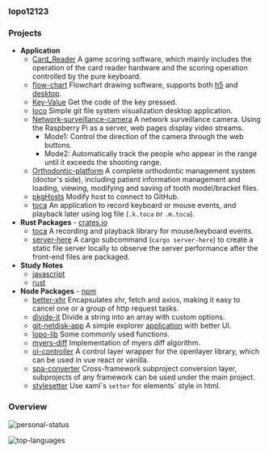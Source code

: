### lopo12123

### Projects

- **Application**
    - [Card_Reader](https://github.com/lopo12123/Card_Reader) A game scoring software, which mainly includes the operation of the card reader hardware and the scoring operation controlled by the pure keyboard.
    - [flow-chart](https://github.com/lopo12123/flow-chart) Flowchart drawing software, supports both [h5](https://lopo12123.github.io/flow-chart/) and [desktop](https://github.com/lopo12123/flow-chart/releases/download/v0.0.1/flow-chart_setup_0.0.1.exe).
    - [Key-Value](https://github.com/lopo12123/Key-Value) Get the code of the key pressed.
    - [loco](https://github.com/lopo12123/loco) Simple git file system visualization desktop application.
    - [Network-surveillance-camera](https://github.com/lopo12123/Network-surveillance-camera) A network surveillance camera. Using the Raspberry Pi as a server, web pages display video streams.
        - Mode1: Control the direction of the camera through the web buttons.
        - Mode2: Automatically track the people who appear in the range until it exceeds the shooting range.
    - [Orthodontic-platform](https://github.com/lopo12123/Orthodontic-platform) A complete orthodontic management system (doctor's side), including patient information management and loading, viewing, modifying and saving of tooth model/bracket files.
    - [pkgHosts](https://github.com/lopo12123/pkgHosts) Modify host to connect to GitHub.
    - [toca](https://github.com/lopo12123/toca-tauri) An application to record keyboard or mouse events, and playback later using log file (`.k.toca` or `.m.toca`).
- **Rust Packages** - [crates.io](https://crates.io/)
    - [toca](https://github.com/lopo12123/toca) A recording and playback library for mouse/keyboard events.
    - [server-here](https://github.com/lopo12123/server-here) A cargo subcommand (`cargo server-here`) to create a static file server locally to observe the server performance after the front-end files are packaged.
- **Study Notes**
    - [javascript](https://github.com/lopo12123/study-js)
    - [rust](https://github.com/lopo12123/study-rust)
- **Node Packages** - [npm](https://www.npmjs.com/)
    - [better-xhr](https://github.com/lopo12123/better-xhr) Encapsulates xhr, fetch and axios, making it easy to cancel one or a group of http request tasks.
    - [divide-it](https://github.com/lopo12123/divide-it) Divide a string into an array with custom options.
    - [git-netdisk-app](https://github.com/lopo12123/git-netdisk-app) A simple explorer [application](https://github.com/lopo12123/git-netdisk-app/releases/download/v1.0.0/cat-explorer.Setup.1.0.0.exe) with better UI.
    - [lopo-lib](https://github.com/lopo12123/lopo-lib) Some commonly used functions.
    - [myers-diff](https://github.com/lopo12123/myers-diff) Implementation of myers diff algorithm.
    - [ol-controller](https://github.com/lopo12123/ol-controller) A control layer wrapper for the openlayer library, which can be used in vue react or vanilla.
    - [spa-converter](https://github.com/lopo12123/spa-converter) Cross-framework subproject conversion layer, subprojects of any framework can be used under the main project.
    - [stylesetter](https://github.com/lopo12123/stylesetter) Use xaml\`s `setter` for elements` style in html.

### Overview

![personal-status](https://github-readme-stats.vercel.app/api?username=lopo12123&show_icons=true&icon_color=718096&text_color=718096&bg_color=ffffff)

![top-languages](https://github-readme-stats.vercel.app/api/top-langs/?username=lopo12123&layout=compact)
